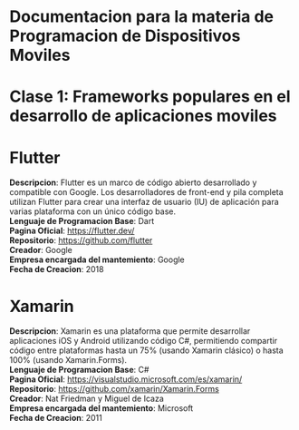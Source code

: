 # Documentacion para la materia de Programacion de Dispositivos Moviles  

# Clase 1: Frameworks populares en el desarrollo de aplicaciones moviles 

# Flutter

**Descripcion**: Flutter es un marco de código abierto desarrollado y compatible con Google. Los desarrolladores de front-end y pila completa utilizan Flutter para crear una interfaz de usuario (IU) de aplicación para varias plataforma con un único código base.   
**Lenguaje de Programacion Base**: Dart  
**Pagina Oficial**: https://flutter.dev/  
**Repositorio**: https://github.com/flutter  
**Creador**: Google  
**Empresa encargada del mantemiento**: Google  
**Fecha de Creacion**: 2018  

# Xamarin

**Descripcion**: Xamarin es una plataforma que permite desarrollar aplicaciones iOS y Android utilizando código C#, permitiendo compartir código entre plataformas hasta un 75% (usando Xamarin clásico) o hasta 100% (usando Xamarin.Forms).  
**Lenguaje de Programacion Base**: C#  
**Pagina Oficial**: https://visualstudio.microsoft.com/es/xamarin/  
**Repositorio**: https://github.com/xamarin/Xamarin.Forms  
**Creador**: Nat Friedman y Miguel de Icaza  
**Empresa encargada del mantemiento**: Microsoft  
**Fecha de Creacion**: 2011
